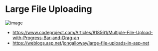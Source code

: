# Large File Uploading

![image](https://github.com/gtechsltn/LargeFileUploading/assets/87538251/95592ab1-688d-46ac-b6a2-0c8b30bfc14d)

+ https://www.codeproject.com/Articles/818561/Multiple-File-Upload-with-Progress-Bar-and-Drag-an
+ https://weblogs.asp.net/jongalloway/large-file-uploads-in-asp-net
